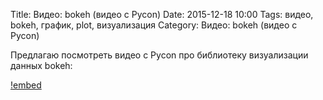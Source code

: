 Title: Видео: bokeh (видео с Pycon)
Date: 2015-12-18 10:00
Tags: видео, bokeh, график, plot, визуализация
Category: Видео: bokeh (видео с Pycon)

Предлагаю посмотреть видео с Pycon про библиотеку визуализации данных bokeh:

[!embed](https://www.youtube.com/watch?v=O5OvOLK-xqQ)

